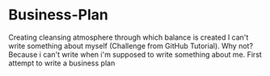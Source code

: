 # Business-Plan
Creating cleansing atmosphere through which balance is created
I can't write something about myself (Challenge from GitHub Tutorial). Why not? Because i can't write when i'm supposed to write something about me.
First attempt to write a business plan
